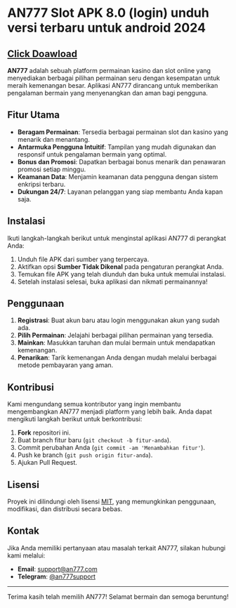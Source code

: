 # AN777 Slot APK 8.0 (login) unduh versi terbaru untuk android 2024

 ## [Click Doawload](https://apktodo.net/an777/)

**AN777** adalah sebuah platform permainan kasino dan slot online yang menyediakan berbagai pilihan permainan seru dengan kesempatan untuk meraih kemenangan besar. Aplikasi AN777 dirancang untuk memberikan pengalaman bermain yang menyenangkan dan aman bagi pengguna.

## Fitur Utama

- **Beragam Permainan**: Tersedia berbagai permainan slot dan kasino yang menarik dan menantang.
- **Antarmuka Pengguna Intuitif**: Tampilan yang mudah digunakan dan responsif untuk pengalaman bermain yang optimal.
- **Bonus dan Promosi**: Dapatkan berbagai bonus menarik dan penawaran promosi setiap minggu.
- **Keamanan Data**: Menjamin keamanan data pengguna dengan sistem enkripsi terbaru.
- **Dukungan 24/7**: Layanan pelanggan yang siap membantu Anda kapan saja.

## Instalasi

Ikuti langkah-langkah berikut untuk menginstal aplikasi AN777 di perangkat Anda:

1. Unduh file APK dari sumber yang terpercaya.
2. Aktifkan opsi **Sumber Tidak Dikenal** pada pengaturan perangkat Anda.
3. Temukan file APK yang telah diunduh dan buka untuk memulai instalasi.
4. Setelah instalasi selesai, buka aplikasi dan nikmati permainannya!

## Penggunaan

1. **Registrasi**: Buat akun baru atau login menggunakan akun yang sudah ada.
2. **Pilih Permainan**: Jelajahi berbagai pilihan permainan yang tersedia.
3. **Mainkan**: Masukkan taruhan dan mulai bermain untuk mendapatkan kemenangan.
4. **Penarikan**: Tarik kemenangan Anda dengan mudah melalui berbagai metode pembayaran yang aman.

## Kontribusi

Kami mengundang semua kontributor yang ingin membantu mengembangkan AN777 menjadi platform yang lebih baik. Anda dapat mengikuti langkah berikut untuk berkontribusi:

1. **Fork** repositori ini.
2. Buat branch fitur baru (`git checkout -b fitur-anda`).
3. Commit perubahan Anda (`git commit -am 'Menambahkan fitur'`).
4. Push ke branch (`git push origin fitur-anda`).
5. Ajukan Pull Request.

## Lisensi

Proyek ini dilindungi oleh lisensi [MIT](LICENSE), yang memungkinkan penggunaan, modifikasi, dan distribusi secara bebas.

## Kontak

Jika Anda memiliki pertanyaan atau masalah terkait AN777, silakan hubungi kami melalui:

- **Email**: support@an777.com
- **Telegram**: [@an777support](https://t.me/an777support)

---

Terima kasih telah memilih AN777! Selamat bermain dan semoga beruntung!
